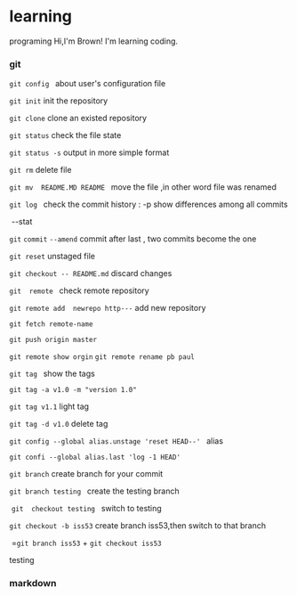 # learning
programing
Hi,I'm Brown!
I'm learning coding.

### git 

`git config ` 	about user's configuration file 

`git init` init the repository

`git clone` clone an existed repository

`git status`   check the file state

`git status -s`  output in more simple format

`git rm`		delete file

`git mv  README.MD README ` move the file ,in other word file was renamed

`git log `   	check the commit history  : -p show differences among all commits

​						--stat  

`git` `commit` `--amend`  commit after last , two commits become the one 

`git reset`	unstaged file

`git checkout -- README.md` discard changes

`git  remote `  check remote repository   

`git remote add  newrepo http---`   add new repository

`git fetch remote-name ` 

`git push origin master`	

`git remote show orgin`  `git remote rename pb paul`

`git tag ` show the tags

`git tag -a v1.0 -m "version 1.0"`

`git tag v1.1`	 		  light tag

`git tag -d v1.0` 		delete tag

`git config --global alias.unstage 'reset HEAD--' ` alias

`git confi --global alias.last 'log -1 HEAD'`  

`git branch` 	create branch for your commit

`git branch testing `   create the testing branch 

​	`git  checkout testing ` switch to testing 

`git checkout -b iss53` create branch iss53,then switch to that branch

​      =`git branch iss53`   + `git checkout iss53`

testing



### markdown



